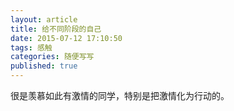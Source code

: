 ```yaml
---
layout: article
title: 给不同阶段的自己
date: 2015-07-12 17:10:50
tags: 感触
categories: 随便写写
published: true
---
```



很是羡慕如此有激情的同学，特别是把激情化为行动的。